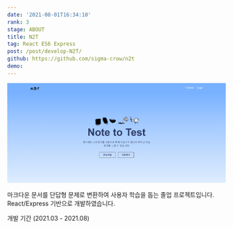 ```yaml
---
date: '2021-08-01T16:34:10'
rank: 3
stage: ABOUT
title: N2T
tag: React ES6 Express
post: /post/develop-N2T/
github: https://github.com/sigma-crow/n2t
demo:
---
```


![](assets/Note-to-Test/20221011233649670.png)

마크다운 문서를 단답형 문제로 변환하여 사용자 학습을 돕는 졸업 프로젝트입니다. React/Express 기반으로 개발하였습니다.

개발 기간 (2021.03 - 2021.08)
